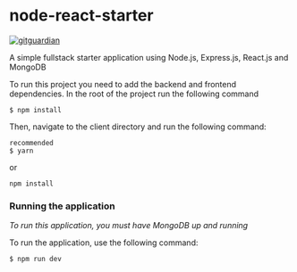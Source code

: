# node-react-starter

[![gitguardian](https://github.com/STH-Coders/node-react-starter/actions/workflows/gitguardian.yml/badge.svg?branch=master)](https://github.com/STH-Coders/node-react-starter/actions/workflows/gitguardian.yml)

A simple fullstack starter application using Node.js, Express.js, React.js and MongoDB

To run this project you need to add the backend and frontend dependencies.
In the root of the project run the following command

```
$ npm install
```

Then, navigate to the client directory and run the following command:

```
recommended
$ yarn
```
or
```
npm install
```

### Running the application

*To run this application, you must have MongoDB up and running*

To run the application, use the following command:

```
$ npm run dev
```
